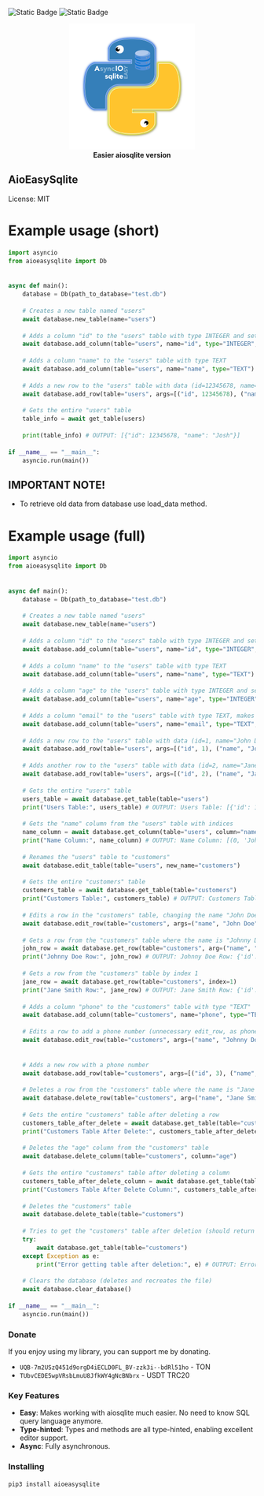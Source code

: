 ![Static Badge](https://img.shields.io/badge/Python->=3.5-3776AB?style=for-the-badge&logo=Python&logoColor=white) ![Static Badge](https://img.shields.io/badge/MyPy-Checked-3776AB?style=for-the-badge&logo=Python&logoColor=white)

<p align="center">
    <a href="https://github.com/treizd/AioEasySqlite">
        <img src="https://raw.githubusercontent.com/treizd/aioeasysqlite/main/image.png" alt="AioEasySqlite" width="256">
    </a>
    <br>
    <b>Easier aiosqlite version</b>
</p>

## AioEasySqlite
License: MIT


# Example usage (short)
``` python
import asyncio
from aioeasysqlite import Db


async def main():
    database = Db(path_to_database="test.db")

    # Creates a new table named "users"
    await database.new_table(name="users")

    # Adds a column "id" to the "users" table with type INTEGER and sets it as the primary key
    await database.add_column(table="users", name="id", type="INTEGER", primary_key=True)

    # Adds a column "name" to the "users" table with type TEXT
    await database.add_column(table="users", name="name", type="TEXT")

    # Adds a new row to the "users" table with data (id=12345678, name="Josh")
    await database.add_row(table="users", args=[("id", 12345678), ("name", "Josh")])
    
    # Gets the entire "users" table
    table_info = await get_table(users)

    print(table_info) # OUTPUT: [{"id": 12345678, "name": "Josh"}]

if __name__ == "__main__":
    asyncio.run(main())
```

## IMPORTANT NOTE!
- To retrieve old data from database use load_data method.

# Example usage (full)
``` python
import asyncio
from aioeasysqlite import Db


async def main():
    database = Db(path_to_database="test.db")

    # Creates a new table named "users"
    await database.new_table(name="users")

    # Adds a column "id" to the "users" table with type INTEGER and sets it as the primary key
    await database.add_column(table="users", name="id", type="INTEGER", primary_key=True)

    # Adds a column "name" to the "users" table with type TEXT
    await database.add_column(table="users", name="name", type="TEXT")

    # Adds a column "age" to the "users" table with type INTEGER and sets the default value to 20
    await database.add_column(table="users", name="age", type="INTEGER", default=20)

    # Adds a column "email" to the "users" table with type TEXT, makes it unique and does not allow NULL values
    await database.add_column(table="users", name="email", type="TEXT", unique=True, not_null=True)

    # Adds a new row to the "users" table with data (id=1, name="John Doe", age=30, email="john.doe@example.com")
    await database.add_row(table="users", args=[("id", 1), ("name", "John Doe"), ("age", 30), ("email", "john.doe@example.com")])

    # Adds another row to the "users" table with data (id=2, name="Jane Smith", age=25, email="jane.smith@example.com")
    await database.add_row(table="users", args=[("id", 2), ("name", "Jane Smith"), ("age", 25), ("email", "jane.smith@example.com")])

    # Gets the entire "users" table
    users_table = await database.get_table(table="users")
    print("Users Table:", users_table) # OUTPUT: Users Table: [{'id': 1, 'name': 'John Doe', 'age': 30, 'email': 'john.doe@example.com'}, {'id': 2, 'name': 'Jane Smith', 'age': 25, 'email': 'jane.smith@example.com'}]

    # Gets the "name" column from the "users" table with indices
    name_column = await database.get_column(table="users", column="name", type="IND")
    print("Name Column:", name_column) # OUTPUT: Name Column: [(0, 'John Doe'), (1, 'Jane Smith')]

    # Renames the "users" table to "customers"
    await database.edit_table(table="users", new_name="customers")

    # Gets the entire "customers" table
    customers_table = await database.get_table(table="customers")
    print("Customers Table:", customers_table) # OUTPUT: Customers Table: [{'id': 1, 'name': 'John Doe', 'age': 30, 'email': 'john.doe@example.com'}, {'id': 2, 'name': 'Jane Smith', 'age': 25, 'email': 'jane.smith@example.com'}]

    # Edits a row in the "customers" table, changing the name "John Doe" to "Johnny Doe"
    await database.edit_row(table="customers", args=("name", "John Doe"), ("name", "Johnny Doe"))

    # Gets a row from the "customers" table where the name is "Johnny Doe"
    john_row = await database.get_row(table="customers", arg=("name", "Johnny Doe"))
    print("Johnny Doe Row:", john_row) # OUTPUT: Johnny Doe Row: {'id': 1, 'name': 'Johnny Doe', 'age': 30, 'email': 'john.doe@example.com'}

    # Gets a row from the "customers" table by index 1
    jane_row = await database.get_row(table="customers", index=1)
    print("Jane Smith Row:", jane_row) # OUTPUT: Jane Smith Row: {'id': 2, 'name': 'Jane Smith', 'age': 25, 'email': 'jane.smith@example.com'}

    # Adds a column "phone" to the "customers" table with type "TEXT"
    await database.add_column(table="customers", name="phone", type="TEXT")

    # Edits a row to add a phone number (unnecessary edit_row, as phone is null currently)
    await database.edit_row(table="customers", args=("name", "Johnny Doe"), ("name", "Johnny Doe"))


    # Adds a new row with a phone number
    await database.add_row(table="customers", args=[("id", 3), ("name", "Mike Jhonson"), ("age", 40), ("email", "mike.jhonson@example.com"), ("phone", "555-123-4567")])

    # Deletes a row from the "customers" table where the name is "Jane Smith"
    await database.delete_row(table="customers", arg=("name", "Jane Smith"))

    # Gets the entire "customers" table after deleting a row
    customers_table_after_delete = await database.get_table(table="customers")
    print("Customers Table After Delete:", customers_table_after_delete) # OUTPUT: Customers Table After Delete: [{'id': 1, 'name': 'Johnny Doe', 'age': 30, 'email': 'john.doe@example.com', 'phone': None}, {'id': 3, 'name': 'Mike Jhonson', 'age': 40, 'email': 'mike.jhonson@example.com', 'phone': '555-123-4567'}]

    # Deletes the "age" column from the "customers" table
    await database.delete_column(table="customers", column="age")

    # Gets the entire "customers" table after deleting a column
    customers_table_after_delete_column = await database.get_table(table="customers")
    print("Customers Table After Delete Column:", customers_table_after_delete_column) # OUTPUT: Customers Table After Delete Column: [{'id': 1, 'name': 'Johnny Doe', 'email': 'john.doe@example.com', 'phone': None}, {'id': 3, 'name': 'Mike Jhonson', 'email': 'mike.jhonson@example.com', 'phone': '555-123-4567'}]

    # Deletes the "customers" table
    await database.delete_table(table="customers")

    # Tries to get the "customers" table after deletion (should return an error)
    try:
        await database.get_table(table="customers")
    except Exception as e:
        print("Error getting table after deletion:", e) # OUTPUT: Error getting table after deletion: Table 'customers' does not exist

    # Clears the database (deletes and recreates the file)
    await database.clear_database()

if __name__ == "__main__":
    asyncio.run(main())
```


### Donate
If you enjoy using my library, you can support me by donating.

- `UQB-7m2USzQ451d9orgD4iECLD0FL_BV-zzk3i--bdRl51ho` - TON
- `TUbvCEDE5wpVRsbLmuU8JfkWY4gNcBNbrx` - USDT TRC20

### Key Features
- **Easy**: Makes working with aiosqlite much easier. No need to know SQL query language anymore.
- **Type-hinted**: Types and methods are all type-hinted, enabling excellent editor support.
- **Async**: Fully asynchronous.

### Installing
``` bash
pip3 install aioeasysqlite
```